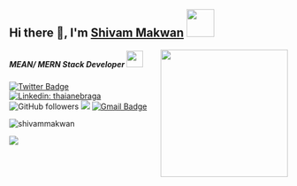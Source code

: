 ## Hi there 👋, I'm [Shivam Makwan](https://shivammakwan.com/) <img src="https://media.giphy.com/media/12oufCB0MyZ1Go/giphy.gif" width="50">
<img align='right' src="https://media.giphy.com/media/M9gbBd9nbDrOTu1Mqx/giphy.gif" width="230">
<h5>MEAN/ MERN Stack Developer <img src="https://media.giphy.com/media/WUlplcMpOCEmTGBtBW/giphy.gif" width="30"></h5>


[![Twitter Badge](https://img.shields.io/badge/-@shivammakwan-1ca0f1?style=flat-square&labelColor=1ca0f1&logo=twitter&logoColor=white&link=https://twitter.com/shivam_makwan)](https://twitter.com/shivam_makwan)
[![Linkedin: thaianebraga](https://img.shields.io/badge/-@shivammakwan-blue?style=flat-square&logo=Linkedin&logoColor=white&link=https://www.linkedin.com/in/shivam-makwan/)](https://www.linkedin.com/in/shivam-makwan/)
![GitHub followers](https://img.shields.io/github/followers/shivammakwan?label=Follow&style=social)
![](https://komarev.com/ghpvc/?username=shivammakwan)
[![Gmail Badge](https://img.shields.io/badge/-shivammakwan124@gmail.com-c14438?style=flat-square&logo=Gmail&logoColor=white&link=mailto:shivammakwan124@gmail.com)](mailto:shivammakwan124@gmail.com)


<p align="left"> <img src="https://github-readme-stats.vercel.app/api?username=shivammakwan&show_icons=true&theme=radical" alt="shivammakwan" /> 
</p> 
<p align="left">
    <img src="https://github-readme-stats.vercel.app/api/top-langs/?username=shivammakwan&theme=radical" />
</p>

<!--
**shivammakwan/shivammakwan** is a ✨ _special_ ✨ repository because its `README.md` (this file) appears on your GitHub profile.

Here are some ideas to get you started:

- 🔭 I’m currently working on ...
- 🌱 I’m currently learning ...
- 👯 I’m looking to collaborate on ...
- 🤔 I’m looking for help with ...
- 💬 Ask me about ...
- 📫 How to reach me: ...
- 😄 Pronouns: ...
- ⚡ Fun fact: ...
-->
